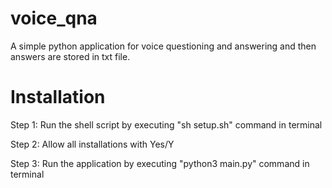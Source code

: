 # voice_qna
A simple python application for voice questioning and answering and then answers are stored in txt file.

# Installation
Step 1: Run the shell script by executing "sh setup.sh" command in terminal

Step 2: Allow all installations with Yes/Y

Step 3: Run the application by executing "python3 main.py" command in terminal
